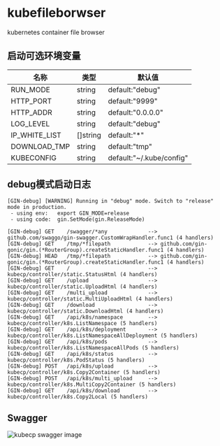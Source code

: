 # kubefileborwser

kubernetes container file browser

## 启动可选环境变量

| 名称 | 类型 | 默认值 |
| ---- | ---- | ---- |
| RUN_MODE | string | default:"debug" |
| HTTP_PORT | string | default:"9999" |
| HTTP_ADDR | string | default:"0.0.0.0" |
| LOG_LEVEL | string | default:"debug" |
| IP_WHITE_LIST | []string | default:"*" |
| DOWNLOAD_TMP | string | default:"tmp" |
| KUBECONFIG | string | default:"~/.kube/config" |


## debug模式启动日志

```text
[GIN-debug] [WARNING] Running in "debug" mode. Switch to "release" mode in production.
 - using env:   export GIN_MODE=release
 - using code:  gin.SetMode(gin.ReleaseMode)

[GIN-debug] GET    /swagger/*any             --> github.com/swaggo/gin-swagger.CustomWrapHandler.func1 (4 handlers)
[GIN-debug] GET    /tmp/*filepath            --> github.com/gin-gonic/gin.(*RouterGroup).createStaticHandler.func1 (4 handlers)
[GIN-debug] HEAD   /tmp/*filepath            --> github.com/gin-gonic/gin.(*RouterGroup).createStaticHandler.func1 (4 handlers)
[GIN-debug] GET    /                         --> kubecp/controller/static.StatusHtml (4 handlers)
[GIN-debug] GET    /upload                   --> kubecp/controller/static.UploadHtml (4 handlers)
[GIN-debug] GET    /multi_upload             --> kubecp/controller/static.MultiUploadHtml (4 handlers)
[GIN-debug] GET    /download                 --> kubecp/controller/static.DownloadHtml (4 handlers)
[GIN-debug] GET    /api/k8s/namespace        --> kubecp/controller/k8s.ListNamespace (5 handlers)
[GIN-debug] GET    /api/k8s/deployment       --> kubecp/controller/k8s.ListNamespaceAllDeployment (5 handlers)
[GIN-debug] GET    /api/k8s/pods             --> kubecp/controller/k8s.ListNamespaceAllPods (5 handlers)
[GIN-debug] GET    /api/k8s/status           --> kubecp/controller/k8s.PodStatus (5 handlers)
[GIN-debug] POST   /api/k8s/upload           --> kubecp/controller/k8s.Copy2Container (5 handlers)
[GIN-debug] POST   /api/k8s/multi_upload     --> kubecp/controller/k8s.MultiCopy2Container (5 handlers)
[GIN-debug] GET    /api/k8s/download         --> kubecp/controller/k8s.Copy2Local (5 handlers)
```

## Swagger

![kubecp swagger image](https://raw.githubusercontent.com/xmapst/kubefilebrowser/main/swagger.jpg)
